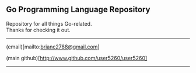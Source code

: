 <!---
readme. markdown.
--->
## Go Programming Language Repository ##

Repository for all things Go-related.  
Thanks for checking it out.

---

(email)[mailto:brianc2788@gmail.com]

(main github)[http://www.github.com/user5260/user5260]

---
